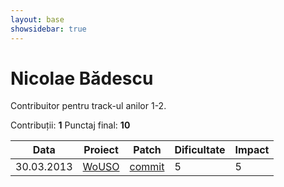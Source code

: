 ```yaml
---
layout: base
showsidebar: true
---
```


# Nicolae Bădescu

Contribuitor pentru track-ul anilor 1-2.

Contribuții: **1**
Punctaj final: **10**

|Data |Proiect | Patch |Dificultate|Impact|
|-----|--------|-------|-----------|------|
|30.03.2013|[WoUSO][wouso]|[commit](https://github.com/rosedu/wouso/pull/352)|5|5|

[wouso]: https://github.com/rosedu/wouso "World of USO"
